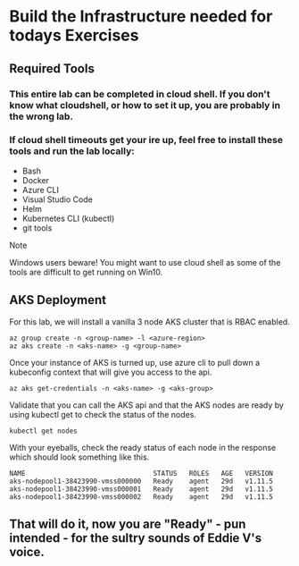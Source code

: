 # Build the Infrastructure needed for todays Exercises

## Required Tools
### This entire lab can be completed in cloud shell. If you don't know what cloudshell, or how to set it up, you are probably in the wrong lab.
### If cloud shell timeouts get your ire up, feel free to install these tools and run the lab locally:  
* Bash
* Docker
* Azure CLI
* Visual Studio Code
* Helm
* Kubernetes CLI (kubectl)
* git tools
> [!NOTE]
> Windows users beware! You might want to use cloud shell as some of the tools are difficult to get running on Win10.

## AKS Deployment
For this lab, we will install a vanilla 3 node AKS cluster that is RBAC enabled.
```console
az group create -n <group-name> -l <azure-region>
az aks create -n <aks-name> -g <group-name>
```
Once your instance of AKS is turned up, use azure cli to pull down a kubeconfig context that will give you access to the api.
```console
az aks get-credentials -n <aks-name> -g <aks-group>
```
Validate that you can call the AKS api and that the AKS nodes are ready by using kubectl get to check the status of the nodes.
```console
kubectl get nodes
```
With your eyeballs, check the ready status of each node in the response which should look something like this.
```console
NAME                                STATUS   ROLES   AGE   VERSION
aks-nodepool1-38423990-vmss000000   Ready    agent   29d   v1.11.5
aks-nodepool1-38423990-vmss000001   Ready    agent   29d   v1.11.5
aks-nodepool1-38423990-vmss000002   Ready    agent   29d   v1.11.5
```
## That will do it, now you are "Ready" - pun intended - for the sultry sounds of Eddie V's voice.



    